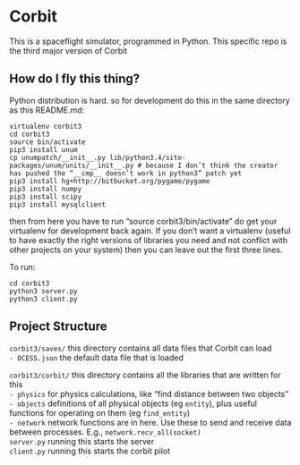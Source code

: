 Corbit
======

This is a spaceflight simulator, programmed in Python. This specific repo is the
third major version of Corbit


How do I fly this thing?
------------

Python distribution is hard. so for development do this in the same directory as this README.md:

    virtualenv corbit3
    cd corbit3
    source bin/activate
    pip3 install unum
    cp unumpatch/__init__.py lib/python3.4/site-packages/unum/units/__init__.py # because I don’t think the creator has pushed the “__cmp__ doesn’t work in python3” patch yet
    pip3 install hg+http://bitbucket.org/pygame/pygame
    pip3 install numpy
    pip3 install scipy
    pip3 install mysqlclient

then from here you have to run “source corbit3/bin/activate” do get your virtualenv for development back again.
If you don’t want a virtualenv (useful to have exactly the right versions of libraries you need and not conflict with other projects on your system)
then you can leave out the first three lines.

To run:

    cd corbit3
    python3 server.py
    python3 client.py

Project Structure
-----------------

`corbit3/saves/`			this directory contains all data files that Corbit can load  
`- OCESS.json`	the default data file that is loaded  

`corbit3/corbit/`			this directory contains all the libraries that are written for this  
`- physics`         for physics calculations, like “find distance between two objects”  
`- objects`         definitions of all physical objects (eg `entity`), plus useful functions for operating on them (eg `find_entity`)  
`- network`         network functions are in here. Use these to send and receive data between processes. E.g., `network.recv_all(socket)`  
`server.py`     running this starts the server  
`client.py`     running this starts the corbit pilot  
